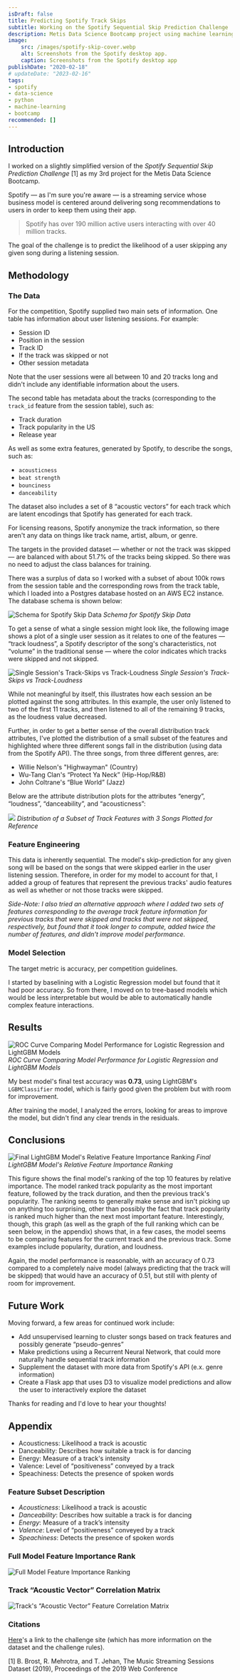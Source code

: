```yaml
---
isDraft: false
title: Predicting Spotify Track Skips
subtitle: Working on the Spotify Sequential Skip Prediction Challenge
description: Metis Data Science Bootcamp project using machine learning to predict Spotify user track skips for the "Spotify Sequential Skip Prediction Challenge".
image:
    src: /images/spotify-skip-cover.webp
    alt: Screenshots from the Spotify desktop app.
    caption: Screenshots from the Spotify desktop app
publishDate: "2020-02-18"
# updateDate: "2023-02-16"
tags:
- spotify
- data-science
- python
- machine-learning
- bootcamp
recommended: []
---
```


## Introduction

I worked on a slightly simplified version of the *Spotify Sequential Skip Prediction Challenge* [1] as my 3rd project for the Metis Data Science Bootcamp.

Spotify — as I'm sure you're aware — is a streaming service whose business model is centered around delivering song recommendations to users in order to keep them using their app.

> Spotify has over 190 million active users interacting with over 40 million tracks.

The goal of the challenge is to predict the likelihood of a user skipping any given song during a listening session.

## Methodology

### The Data

For the competition, Spotify supplied two main sets of information. One table has information about user listening sessions. For example:

- Session ID
- Position in the session
- Track ID
- If the track was skipped or not
- Other session metadata

Note that the user sessions were all between 10 and 20 tracks long and didn't include any identifiable information about the users.

The second table has metadata about the tracks (corresponding to the `track_id` feature from the session table), such as:

- Track duration
- Track popularity in the US
- Release year

As well as some extra features, generated by Spotify, to describe the songs, such as:

- `acousticness`
- `beat strength`
- `bounciness`
- `danceability`

The dataset also includes a set of 8 “acoustic vectors” for each track which are latent encodings that Spotify has generated for each track.

For licensing reasons, Spotify anonymize the track information, so there aren't any data on things like track name, artist, album, or genre.

The targets in the provided dataset — whether or not the track was skipped — are balanced with about 51.7% of the tracks being skipped. So there was no need to adjust the class balances for training.

There was a surplus of data so I worked with a subset of about 100k rows from the session table and the corresponding rows from the track table, which I loaded into a Postgres database hosted on an AWS EC2 instance. The database schema is shown below:

![Schema for Spotify Skip Data](/images/spotify-skip-data-schema.webp)
*Schema for Spotify Skip Data*

To get a sense of what a single session might look like, the following image shows a plot of a single user session as it relates to one of the features — “track loudness”, a Spotify descriptor of the song's characteristics, not “volume” in the traditional sense — where the color indicates which tracks were skipped and not skipped.

![Single Session's Track-Skips vs Track-Loudness](/images/spotify-single-session-skips-vs-loudness.webp)
*Single Session's Track-Skips vs Track-Loudness*

While not meaningful by itself, this illustrates how each session an be plotted against the song attributes. In this example, the user only listened to two of the first 11 tracks, and then listened to all of the remaining 9 tracks, as the loudness value decreased.

Further, in order to get a better sense of the overall distribution track attributes, I've plotted the distribution of a small subset of the features and highlighted where three different songs fall in the distribution (using data from the Spotify API). The three songs, from three different genres, are:

- Willie Nelson's "Highwayman" (Country)
- Wu-Tang Clan's “Protect Ya Neck” (Hip-Hop/R&B)
- John Coltrane's “Blue World” (Jazz)

Below are the attribute distribution plots for the attributes “energy”, “loudness”, “danceability”, and “acousticness”:

![](/images/spotify-track-features-applied-to-example-songs.webp)
*Distribution of a Subset of Track Features with 3 Songs Plotted for Reference*

### Feature Engineering

This data is inherently sequential. The model's skip-prediction for any given song will be based on the songs that were skipped earlier in the user listening session. Therefore, in order for my model to account for that, I added a group of features that represent the previous tracks' audio features as well as whether or not those tracks were skipped.

*Side-Note: I also tried an alternative approach where I added two sets of features corresponding to the average track feature information for previous tracks that were skipped and tracks that were not skipped, respectively, but found that it took longer to compute, added twice the number of features, and didn't improve model performance.*

### Model Selection

The target metric is accuracy, per competition guidelines.

I started by baselining with a Logistic Regression model but found that it had poor accuracy. So from there, I moved on to tree-based models which would be less interpretable but would be able to automatically handle complex feature interactions.

## Results

![ROC Curve Comparing Model Performance for Logistic Regression and LightGBM Models](/images/spotify-roc-logistic-regression-vs-lightgbm.webp)
*ROC Curve Comparing Model Performance for Logistic Regression and LightGBM Models*

My best model's final test accuracy was **0.73**, using LightGBM's `LGBMClassifier` model, which is fairly good given the problem but with room for improvement.

After training the model, I analyzed the errors, looking for areas to improve the model, but didn't find any clear trends in the residuals.

## Conclusions

![Final LightGBM Model's Relative Feature Importance Ranking](/images/spotify-lightgbm-feature-importance-graph.webp)
*Final LightGBM Model's Relative Feature Importance Ranking*

This figure shows the final model's ranking of the top 10 features by relative importance. The model ranked track popularity as the most important feature, followed by the track duration, and then the previous track's popularity. The ranking seems to generally make sense and isn't picking up on anything too surprising, other than possibly the fact that track popularity is ranked much higher than the next most important feature. Interestingly, though, this graph (as well as the graph of the full ranking which can be seen below, in the appendix) shows that, in a few cases, the model seems to be comparing features for the current track and the previous track. Some examples include popularity, duration, and loudness.

Again, the model performance is reasonable, with an accuracy of 0.73 compared to a completely naive model (always predicting that the track will be skipped) that would have an accuracy of 0.51, but still with plenty of room for improvement.

## Future Work

Moving forward, a few areas for continued work include:

- Add unsupervised learning to cluster songs based on track features and possibly generate “pseudo-genres”
- Make predictions using a Recurrent Neural Network, that could more naturally handle sequential track information
- Supplement the dataset with more data from Spotify's API (e.x. genre information)
- Create a Flask app that uses D3 to visualize model predictions and allow the user to interactively explore the dataset

Thanks for reading and I'd love to hear your thoughts!

## Appendix

- Acousticness: Likelihood a track is acoustic
- Danceability: Describes how suitable a track is for dancing
- Energy: Measure of a track's intensity
- Valence: Level of “positiveness” conveyed by a track
- Speachiness: Detects the presence of spoken words

### Feature Subset Description

- *Acousticness*: Likelihood a track is acoustic
- *Danceability*: Describes how suitable a track is for dancing
- *Energy*: Measure of a track’s intensity
- *Valence*: Level of “positiveness” conveyed by a track
- *Speachiness*: Detects the presence of spoken words

### Full Model Feature Importance Rank

![Full Model Feature Importance Ranking](/images/spotify-full-model-feature-importance-graph.webp)

### Track “Acoustic Vector” Correlation Matrix

![Track's “Acoustic Vector” Feature Correlation Matrix](/images/spotify-acoustic-vector-correlation-matrix.webp)

### Citations

[Here](https://www.crowdai.org/challenges/spotify-sequential-skip-prediction-challenge)'s a link to the challenge site (which has more information on the dataset and the challenge rules).

[1] B. Brost, R. Mehrotra, and T. Jehan, The Music Streaming Sessions Dataset (2019), Proceedings of the 2019 Web Conference


